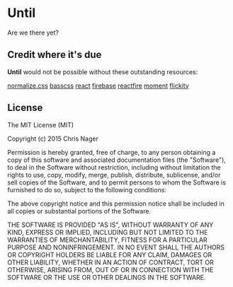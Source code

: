 # Until

Are we there yet?

## Credit where it's due

__Until__ would not be possible without these outstanding resources:

[normalize.css](//necolas.github.io/normalize.css)
[basscss](//basscss.com)
[react](//facebook.github.io/react)
[firebase](//www.firebase.com)
[reactfire](//github.com/firebase/reactfire)
[moment](//momentjs.com)
[flickity](//flickity.metafizzy.co)


## License

The MIT License (MIT)

Copyright (c) 2015 Chris Nager

Permission is hereby granted, free of charge, to any person obtaining a copy
of this software and associated documentation files (the "Software"), to deal
in the Software without restriction, including without limitation the rights
to use, copy, modify, merge, publish, distribute, sublicense, and/or sell
copies of the Software, and to permit persons to whom the Software is
furnished to do so, subject to the following conditions:

The above copyright notice and this permission notice shall be included in all
copies or substantial portions of the Software.

THE SOFTWARE IS PROVIDED "AS IS", WITHOUT WARRANTY OF ANY KIND, EXPRESS OR
IMPLIED, INCLUDING BUT NOT LIMITED TO THE WARRANTIES OF MERCHANTABILITY,
FITNESS FOR A PARTICULAR PURPOSE AND NONINFRINGEMENT. IN NO EVENT SHALL THE
AUTHORS OR COPYRIGHT HOLDERS BE LIABLE FOR ANY CLAIM, DAMAGES OR OTHER
LIABILITY, WHETHER IN AN ACTION OF CONTRACT, TORT OR OTHERWISE, ARISING FROM,
OUT OF OR IN CONNECTION WITH THE SOFTWARE OR THE USE OR OTHER DEALINGS IN THE
SOFTWARE.
